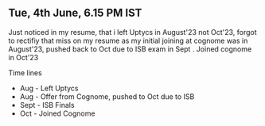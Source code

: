 
Tue, 4th June, 6.15 PM IST
--------
Just noticed in my resume, that i left Uptycs in August'23 not Oct'23, forgot to rectifiy that miss on my resume as my initial joining at cognome was in August'23, pushed back to Oct due to ISB exam in Sept . Joined cognome in Oct'23

Time lines

 - Aug - Left Uptycs 
 - Aug - Offer from Cognome, pushed to Oct due to ISB
 - Sept - ISB Finals 
 - Oct - Joined Cognome

